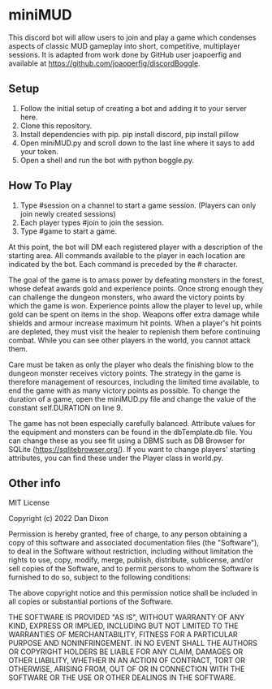 # miniMUD
This discord bot will allow users to join and play a game which condenses aspects of classic MUD gameplay into short, competitive, multiplayer sessions. It is adapted from work done by GitHub user joapoerfig and available at https://github.com/joaoperfig/discordBoggle.

## Setup
1. Follow the initial setup of creating a bot and adding it to your server here.
2. Clone this repository.
3. Install dependencies with pip. pip install discord, pip install pillow
4. Open miniMUD.py and scroll down to the last line where it says to add your token.
5. Open a shell and run the bot with python boggle.py.

## How To Play
1. Type #session on a channel to start a game session. (Players can only join newly created sessions)
2. Each player types #join to join the session.
3. Type #game to start a game.

At this point, the bot will DM each registered player with a description of the starting area. All commands available to the player in each location are indicated by the bot. Each command is preceded by the # character. 

The goal of the game is to amass power by defeating monsters in the forest, whose defeat awards gold and experience points. Once strong enough they can challenge the dungeon monsters, who award the victory points by which the game is won. Experience points allow the player to level up, while gold can be spent on items in the shop. Weapons offer extra damage while shields and armour increase maximum hit points. When a player's hit points are depleted, they must visit the healer to replenish them before continuing combat. While you can see other players in the world, you cannot attack them.

Care must be taken as only the player who deals the finishing blow to the dungeon monster receives victory points. The strategy in the game is therefore management of resources, including the limited time available, to end the game with as many victory points as possible. To change the duration of a game, open the miniMUD.py file and change the value of the constant self.DURATION on line 9.

The game has not been especially carefully balanced. Attribute values for the equipment and monsters can be found in the dbTemplate.db file. You can change these as you see fit using a DBMS such as DB Browser for SQLite (https://sqlitebrowser.org/). If you want to change players' starting attributes, you can find these under the Player class in world.py.


## Other info

MIT License

Copyright (c) 2022 Dan Dixon

Permission is hereby granted, free of charge, to any person obtaining a copy
of this software and associated documentation files (the "Software"), to deal
in the Software without restriction, including without limitation the rights
to use, copy, modify, merge, publish, distribute, sublicense, and/or sell
copies of the Software, and to permit persons to whom the Software is
furnished to do so, subject to the following conditions:

The above copyright notice and this permission notice shall be included in all
copies or substantial portions of the Software.

THE SOFTWARE IS PROVIDED "AS IS", WITHOUT WARRANTY OF ANY KIND, EXPRESS OR
IMPLIED, INCLUDING BUT NOT LIMITED TO THE WARRANTIES OF MERCHANTABILITY,
FITNESS FOR A PARTICULAR PURPOSE AND NONINFRINGEMENT. IN NO EVENT SHALL THE
AUTHORS OR COPYRIGHT HOLDERS BE LIABLE FOR ANY CLAIM, DAMAGES OR OTHER
LIABILITY, WHETHER IN AN ACTION OF CONTRACT, TORT OR OTHERWISE, ARISING FROM,
OUT OF OR IN CONNECTION WITH THE SOFTWARE OR THE USE OR OTHER DEALINGS IN THE
SOFTWARE.